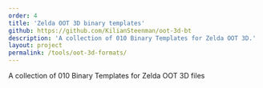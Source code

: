 ```yaml
---
order: 4
title: 'Zelda OOT 3D binary templates'
github: https://github.com/KilianSteenman/oot-3d-bt
description: 'A collection of 010 Binary Templates for Zelda OOT 3D.'
layout: project
permalink: /tools/oot-3d-formats/
---
```


A collection of 010 Binary Templates for Zelda OOT 3D files 

